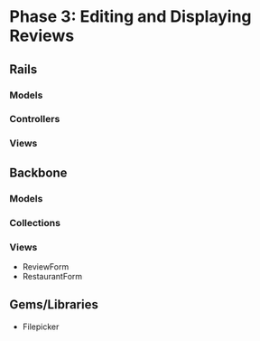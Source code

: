 # Phase 3: Editing and Displaying Reviews

## Rails
### Models

### Controllers

### Views

## Backbone
### Models

### Collections

### Views
* ReviewForm
* RestaurantForm

## Gems/Libraries
* Filepicker
